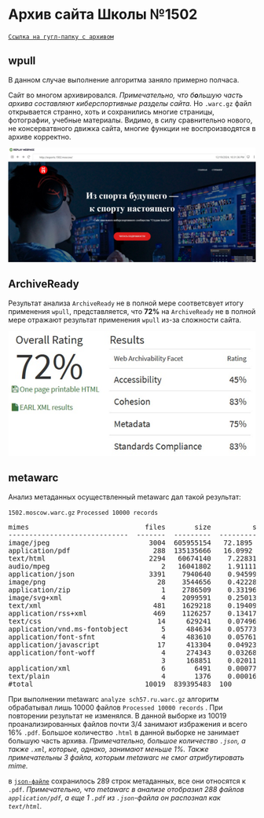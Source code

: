 # Архив сайта Школы №1502

[`Ссылка на гугл-папку с архивом`](https://drive.google.com/drive/folders/1fWMSW3FzbUshBMH7IlPopHhdhm4r4leP?usp=drive_link)

## wpull

В данном случае выполнение алгоритма заняло примерно полчаса. 

Сайт во многом архивировался. *Примечательно, что б**о**льшую часть архива составляют киберспортивные разделы сайта.* Но `.warc.gz` файл открывается странно, хоть и сохранились многие страницы, фотографии, учебные материалы. Видимо, в силу сравнительно нового, не консерватвного движка сайта, многие функции не воспроизводятся в архиве корректно.

![Фото архива wpull](./1502.moscow_photo1.jpg)

## ArchiveReady

Результат анализа `ArchiveReady` не в полной мере соответсвует итогу применения `wpull`, представляется, что **72%** на `ArchiveReady` не в полной мере отражают результат применения `wpull` из-за сложности сайта.

![Фото ArchiveReady](./1502.moscow_photo2.jpg)

## metawarc

Анализ метаданных осуществленный metawarc дал такой результат:

`1502.moscow.warc.gz`
`Processed 10000 records`
<pre>
mimes                            files       size          share
-----------------------------  -------  ---------  -------------
image/jpeg                        3004  605955154   72.1895
application/pdf                    288  135135666   16.0992
text/html                         2294   60674140    7.22831
audio/mpeg                           2   16041802    1.91111
application/json                  3391    7940640    0.945995
image/png                           28    3544656    0.422287
application/zip                      1    2786509    0.331966
image/svg+xml                        4    2099591    0.250131
text/xml                           481    1629218    0.194094
application/rss+xml                469    1126257    0.134175
text/css                            14     629241    0.0749636
application/vnd.ms-fontobject        5     484634    0.0577361
application/font-sfnt                4     483610    0.0576141
application/javascript              17     413304    0.0492383
application/font-woff                4     274343    0.0326834
                                     3     168851    0.0201158
application/xml                      6       6491    0.000773295
text/plain                           4       1376    0.000163927
#total                           10019  839395483  100
</pre>

При выполнении metawarc `analyze sch57.ru.warc.gz` алгоритм обрабатывал лишь 10000 файлов `Processed 10000 records` . При повторении результат не изменялся. В данной выборке из 10019 проанализированных файлов почти 3/4 занимают избражения и всего 16% `.pdf`. Большое количество `.html` в данной выборке не занимает большую часть архива. *Примечательно, большое количество `.json`, а также `.xml`, которые, однако, занимают меньше 1%. Также примечательны 3 файла, которым metawarc не смог атрибутировать mime.*

в [`json-файле`](./1502.moscow_meta.jsonl) сохранилось 289 строк метаданных, все они относятся к `.pdf`. *Примечательно, что metawarc в анализе отобразил 288 файлов `application/pdf`, а еще 1 `.pdf` из `.json`-файла он распознал как `text/html`.*
